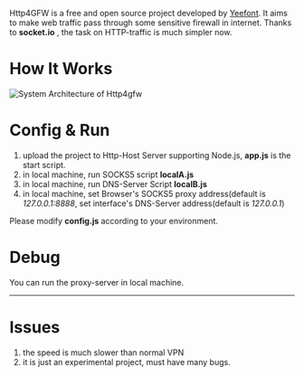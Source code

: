 Http4GFW is a free and open source project developed by [Yeefont](http://www.yeefont.com). It aims to make web traffic pass through some sensitive firewall in internet.
Thanks to **socket.io** , the task on HTTP-traffic is much simpler now.

# How It Works #
 
![System Architecture of Http4gfw](http://www.yeeads.com/img/github/node4gfw.jpg)

# Config & Run #
1. upload the project to Http-Host Server supporting Node.js, **app.js** is the  start script.
2. in local machine, run SOCKS5 script **localA.js** 
3. in local machine, run DNS-Server Script **localB.js**
4. in local machine, set Browser's SOCKS5 proxy address(default is *127.0.0.1:8888*, set interface's DNS-Server address(default is *127.0.0.1*)

Please modify **config.js** according to your environment.


# Debug #
You can run the proxy-server in local machine.

----------

# Issues #
1. the speed is much slower than normal VPN
2. it is just an experimental project, must have many bugs.



